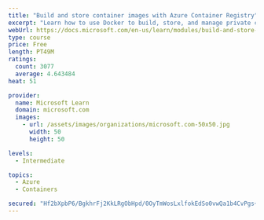 ```yaml
---
title: "Build and store container images with Azure Container Registry"
excerpt: "Learn how to use Docker to build, store, and manage private container images with the Azure Container Registry."
webUrl: https://docs.microsoft.com/en-us/learn/modules/build-and-store-container-images/
type: course
price: Free
length: PT49M
ratings:
  count: 3077
  average: 4.643484
heat: 51

provider:
  name: Microsoft Learn
  domain: microsoft.com
  images:
    - url: /assets/images/organizations/microsoft.com-50x50.jpg
      width: 50
      height: 50

levels:
  - Intermediate

topics:
  - Azure
  - Containers

secured: "Hf2bXpbP6/BgkhrFj2KkLRgObHpd/0OyTmWosLxlfokEdSo0vwQa1b4CvPgs+3zmTOdzkDkkrRhkxtYRGVkbEGIwhMwHyLitRaseYueHZIIqVcSPLnjpTvr7/99owY6sfW3V5gKsidFA3WENvVE6ZARi2KjCAhPQxVHig0QzAmTIHcWk4iNrrbXI4N7ax2bvWrgK8l+rnegEI04XRUp45q47SSU41nzlHyp3F4F+MnD1ZLQvRaL4TPE8vfgih6I/Tp5ABYuYzygyUEbrwqx8v5C+5yr8a9WFWjax4WNQaSNDZXpR8D/1pEV+UxH9ODDzRlGSVU5Obp2mbVxbSO9mWOLKvHpRZzn30FIHCPioVKIe7wUD9i2LFC1m2cPwENAo6pUe7eSDy+ooxmsGAwky1KrRPtcYiWzIabwFtcI611E=;rveGAmduRL+1TkGC7hGbmw=="
---
```


